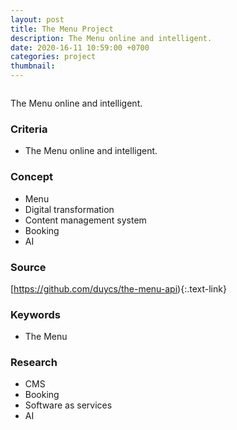 ```yaml
---
layout: post
title: The Menu Project
description: The Menu online and intelligent.
date: 2020-16-11 10:59:00 +0700
categories: project
thumbnail: 
---
```


![]()

The Menu online and intelligent.

### Criteria
- The Menu online and intelligent.

### Concept
- Menu
- Digital transformation
- Content management system
- Booking
- AI

### Source
[https://github.com/duycs/the-menu-api){:.text-link}

### Keywords
- The Menu

### Research
- CMS
- Booking
- Software as services
- AI
